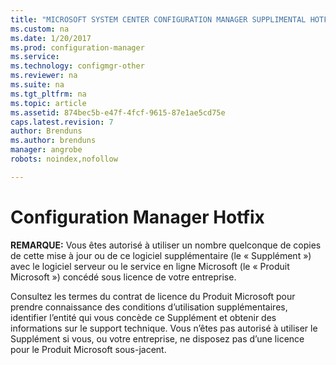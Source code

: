 ```yaml
---
title: "MICROSOFT SYSTEM CENTER CONFIGURATION MANAGER SUPPLIMENTAL HOTFIX | Microsoft Docs"
ms.custom: na
ms.date: 1/20/2017
ms.prod: configuration-manager
ms.service:
ms.technology: configmgr-other
ms.reviewer: na
ms.suite: na
ms.tgt_pltfrm: na
ms.topic: article
ms.assetid: 874bec5b-e47f-4fcf-9615-87e1ae5cd75e
caps.latest.revision: 7
author: Brenduns
ms.author: brenduns
manager: angrobe
robots: noindex,nofollow

---
```


# Configuration Manager Hotfix
**REMARQUE:** Vous êtes autorisé à utiliser un nombre quelconque de copies de cette mise à jour ou de ce logiciel supplémentaire (le « Supplément ») avec le logiciel serveur ou le service en ligne Microsoft (le « Produit Microsoft ») concédé sous licence de votre entreprise. 

Consultez les termes du contrat de licence du Produit Microsoft pour prendre connaissance des conditions d’utilisation supplémentaires, identifier l’entité qui vous concède ce Supplément et obtenir des informations sur le support technique. Vous n’êtes pas autorisé à utiliser le Supplément si vous, ou votre entreprise, ne disposez pas d’une licence pour le Produit Microsoft sous-jacent. 
